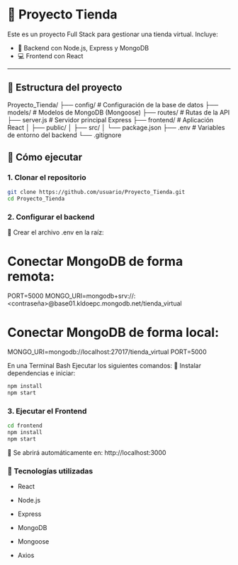 # 🛒 Proyecto Tienda

Este es un proyecto Full Stack para gestionar una tienda virtual. Incluye:

- 🔧 Backend con Node.js, Express y MongoDB
- 💻 Frontend con React

---

## 📁 Estructura del proyecto

Proyecto_Tienda/
├── config/ # Configuración de la base de datos
├── models/ # Modelos de MongoDB (Mongoose)
├── routes/ # Rutas de la API
├── server.js # Servidor principal Express
├── frontend/ # Aplicación React
│ ├── public/
│ ├── src/
│ └── package.json
├── .env # Variables de entorno del backend
└── .gitignore

## 🚀 Cómo ejecutar

### 1. Clonar el repositorio

```bash
git clone https://github.com/usuario/Proyecto_Tienda.git
cd Proyecto_Tienda 
```

### 2. Configurar el backend
📄 Crear el archivo .env en la raíz:

# Conectar MongoDB de forma remota:

PORT=5000
MONGO_URI=mongodb+srv://<usuario>:<contraseña>@base01.kldoepc.mongodb.net/tienda_virtual

# Conectar MongoDB de forma local:

MONGO_URI=mongodb://localhost:27017/tienda_virtual
PORT=5000

En una Terminal Bash Ejecutar los siguientes comandos:
🔧 Instalar dependencias e iniciar:
```bash
npm install
npm start
```

### 3. Ejecutar el Frontend
```bash
cd frontend
npm install
npm start
```

📍 Se abrirá automáticamente en: http://localhost:3000


### 🧪 Tecnologías utilizadas

* React

* Node.js

* Express

* MongoDB

* Mongoose

* Axios
